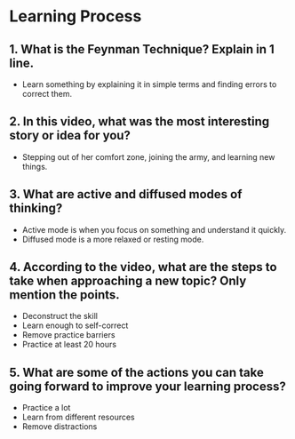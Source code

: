 # Learning Process

## 1. What is the Feynman Technique? Explain in 1 line.
* Learn something by explaining it in simple terms and finding errors to correct them.

## 2. In this video, what was the most interesting story or idea for you?
* Stepping out of her comfort zone, joining the army, and learning new things.

## 3. What are active and diffused modes of thinking?
* Active mode is when you focus on something and understand it quickly.
* Diffused mode is a more relaxed or resting mode.

## 4. According to the video, what are the steps to take when approaching a new topic? Only mention the points.
* Deconstruct the skill
* Learn enough to self-correct
* Remove practice barriers
* Practice at least 20 hours

## 5. What are some of the actions you can take going forward to improve your learning process?
* Practice a lot
* Learn from different resources
* Remove distractions
